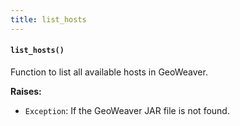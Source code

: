 ```yaml
---
title: list_hosts
---
```


#### `list_hosts()`

Function to list all available hosts in GeoWeaver.

**Raises:**

- `Exception`: If the GeoWeaver JAR file is not found.
